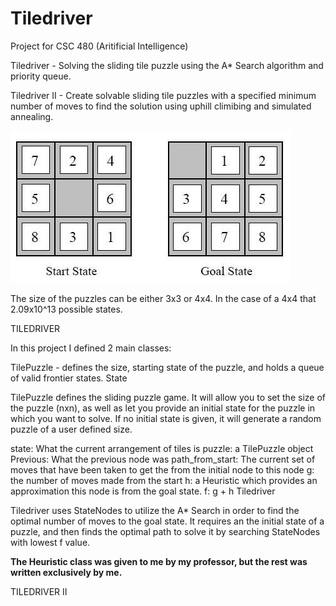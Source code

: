 # Tiledriver

Project for CSC 480 (Aritificial Intelligence) 

Tiledriver - Solving the sliding tile puzzle using the A* Search algorithm and priority queue.

Tiledriver II - Create solvable sliding tile puzzles with a specified minimum number of moves to find the solution using uphill climibing and simulated annealing.

![My Image](ex_puzzle.jpg "Example TilePuzzle")

The size of the puzzles can be either 3x3 or 4x4. In the case of a 4x4 that 2.09x10^13 possible states.

TILEDRIVER

In this project I defined 2 main classes:

TilePuzzle - defines the size, starting state of the puzzle, and holds a queue of valid frontier states. 
State

TilePuzzle defines the sliding puzzle game. It will allow you to set the size of the puzzle (nxn), as well as let you provide an initial state for the puzzle in which you want to solve. If no initial state is given, it will generate a random puzzle of a user defined size.

state: What the current arrangement of tiles is
puzzle: a TilePuzzle object
Previous: What the previous node was
path_from_start: The current set of moves that have been taken to get the from the initial node to this node
g: the number of moves made from the start
h: a Heuristic which provides an approximation this node is from the goal state.
f: g + h
Tiledriver

Tiledriver uses StateNodes to utilize the A* Search in order to find the optimal number of moves to the goal state. It requires an the initial state of a puzzle, and then finds the optimal path to solve it by searching StateNodes with lowest f value.

**The Heuristic class was given to me by my professor, but the rest was written exclusively by me.**


TILEDRIVER II
